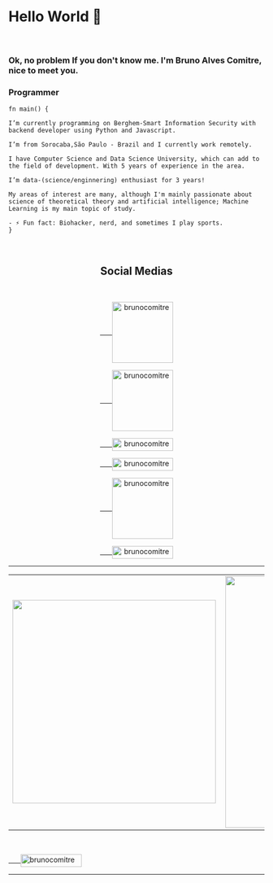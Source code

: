 # Hello World 👋

<br />

### Ok, no problem If you don't know me. I'm Bruno Alves Comitre, nice to meet you.

### Programmer

```
fn main() {

I’m currently programming on Berghem-Smart Information Security with  backend developer using Python and Javascript. 

I’m from Sorocaba,São Paulo - Brazil and I currently work remotely.

I have Computer Science and Data Science University, which can add to the field of development. With 5 years of experience in the area.

I’m data-(science/enginnering) enthusiast for 3 years!

My areas of interest are many, although I'm mainly passionate about science of theoretical theory and artificial intelligence; Machine Learning is my main topic of study.

- ⚡ Fun fact: Biohacker, nerd, and sometimes I play sports.
}
```

<br />

<div align="center">

  <h2>Social Medias</h2>
  
  <br />

  <a href="https://www.instagram.com/the_comitre/" alt="instagram" target="_blank">&nbsp;&nbsp;&nbsp;&nbsp;&nbsp;
    <img align="center" src="https://img.shields.io/badge/-the_comitre-E4405F?style=flat-square&logo=instagram&logoColor=white" alt="brunocomitre" width="120" />
  </a>
 
  <a href="https://www.facebook.com/brunoalvescomitre" alt="facebook" target="_blank">&nbsp;&nbsp;&nbsp;&nbsp;&nbsp;
    <img align="center" src="https://img.shields.io/badge/-Bruno Comitre-1877F2?style=flat-square&logo=facebook&logoColor=white" alt="brunocomitre" width="120" />
  </a>
  
  <a href="https://www.linkedin.com/in/brunocomitre/a" alt="linkedin" target="_blank">&nbsp;&nbsp;&nbsp;&nbsp;&nbsp;
    <img align="center" src="https://img.shields.io/badge/-LinkedIn-0077B5?style=flat-square&logo=Linkedin&logoColor=white" alt="brunocomitre" height="25" width="120" />
  </a>

  <a href="https://medium.com/@brunocomitre" alt="medium" target="_blank">&nbsp;&nbsp;&nbsp;&nbsp;&nbsp;
    <img align="center" src="https://img.shields.io/badge/-Medium-000000?style=flat-square&labelColor=000000&logo=medium&logoColor=white&link=https://medium.com/@brunocomitre" alt="brunocomitre" height="25" width="120" />
  </a>

  <a href="https://sourcerer.io/brunocomitre" alt="sourcerer" target="_blank">&nbsp;&nbsp;&nbsp;&nbsp;&nbsp;
    <img align="center" src="https://img.shields.io/badge/sourcerer-start-brightgreen.svg?colorA=087c08" alt="brunocomitre" width="120" />
  </a>
  
  <a href="mailto:brunoalvesscomitre@gmail.com" alt="gmail" target="_blank">&nbsp;&nbsp;&nbsp;&nbsp;&nbsp;
    <img align="center" src="https://img.shields.io/badge/-Gmail-D14836?style=flat-square&logo=gmail&logoColor=white" alt="brunocomitre" height="25" width="120" />
  </a>
  
</div>

***

<center>
  <table>
    <tr>
        <td><img width="400px" align="left" src="https://github-readme-stats.vercel.app/api/top-langs/?username=BrunoComitre&hide=html&layout=compact&show_icons=true&theme=gruvbox" /></td>
        <td><img width="495px" align="left" src="https://github-readme-stats.vercel.app/api?username=BrunoComitre&show_icons=true&theme=gruvbox" /></td>
    </tr>   
  </table>
</center>

<br />

<a href="https://github.com/BrunoComitre" alt="Views" target="_blank">&nbsp;&nbsp;&nbsp;&nbsp;&nbsp;
  <img align="center" src="https://komarev.com/ghpvc/?username=BrunoComitre" alt="brunocomitre" height="25" width="120" />
</a>

***
